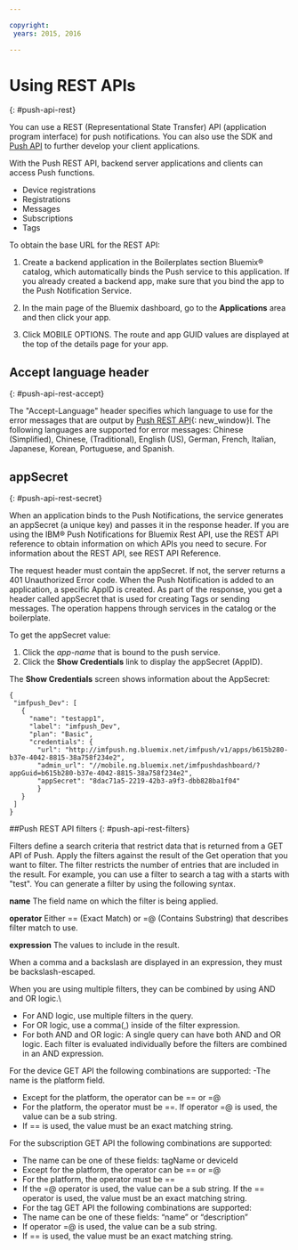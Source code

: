 ```yaml
---

copyright:
 years: 2015, 2016

---
```


# Using REST APIs
{: #push-api-rest}

You can use a REST (Representational State Transfer) API (application program interface) for push notifications. You can also use the SDK and [Push API](https://mobile.{DomainName}/imfpushrestapidocs/) to further develop your client applications.

With the Push REST API, backend server applications and clients can access Push functions.

- Device registrations
- Registrations
- Messages
- Subscriptions
- Tags

To obtain the base URL for the REST API:

1. Create a backend application in the Boilerplates section Bluemix® catalog, which automatically binds the Push service to this application. If you already created a backend app, make sure that you bind the app to the Push Notification Service.

1. In the main page of the Bluemix dashboard, go to the **Applications** area and then click your app.

3. Click MOBILE OPTIONS. The route and app GUID values are displayed at the top of the details page for your app.



## Accept language header
{: #push-api-rest-accept}

The "Accept-Language" header specifies which language to use for the error messages that are output by [Push REST API](https://mobile.{DomainName}/imfpushrestapidocs/){: new_window}I. The following languages are supported for error messages: Chinese (Simplified), Chinese, (Traditional), English (US), German, French, Italian, Japanese, Korean, Portuguese, and Spanish.

## appSecret
{: #push-api-rest-secret}

When an application binds to the Push Notifications, the service generates an appSecret (a unique key) and passes it in the response header. If you are using the IBM® Push Notifications for Bluemix Rest API, use the REST API reference to obtain information on which APIs you need to secure. For information about the REST API, see REST API Reference.

The request header must contain the appSecret. If not, the server returns a 401 Unauthorized Error code. When the Push Notification is added to an application, a specific AppID is created. As part of the response, you get a header called appSecret that is used for creating Tags or sending messages. The operation happens through services in the catalog or the boilerplate.

To get the appSecret value:

1. Click the *app-name* that is bound to the push service.
2. Click the **Show Credentials** link to display the appSecret (AppID).

The **Show Credentials** screen shows information about the AppSecret:

```
{
 "imfpush_Dev": [
   {
     "name": "testapp1",
     "label": "imfpush_Dev",
     "plan": "Basic",
     "credentials": {
       "url": "http://imfpush.ng.bluemix.net/imfpush/v1/apps/b615b280-b37e-4042-8815-38a758f234e2",
       "admin_url": "//mobile.ng.bluemix.net/imfpushdashboard/?appGuid=b615b280-b37e-4042-8815-38a758f234e2",
       "appSecret": "8dac71a5-2219-42b3-a9f3-dbb828ba1f04"  
       }
   }
 ]
}
```

##Push REST API filters
{: #push-api-rest-filters}

Filters define a search criteria that restrict data that is returned from a GET API of Push. Apply the filters against the result of the Get operation that you want to filter. The filter restricts the number of entries that are included in the result. For example, you can use a filter to search a tag with a starts with "test". You can generate a filter by using the following syntax.

**name**
The field name on which the filter is being applied.

**operator**
Either == (Exact Match) or =@ (Contains Substring) that describes filter match to use.

**expression**
The values to include in the result.

When a comma and a backslash are displayed in an expression, they must be backslash-escaped.

When you are using multiple filters, they can be combined by using AND and OR logic.\

- For AND logic, use multiple filters in the query.
- For OR logic, use a comma(,) inside of the filter expression.
- For both AND and OR logic: A single query can have both AND and OR logic. Each filter is evaluated individually before the filters are combined in an AND expression.

For the device GET API the following combinations are supported:
-The name is the platform field.
- Except for the platform, the operator can be == or =@
- For the platform, the operator must be ==. If operator =@ is used, the value can be a sub string.
- If == is used, the value must be an exact matching string.

For the subscription GET API the following combinations are supported:

- The name can be one of these fields: tagName or deviceId
- Except for the platform, the operator can be == or =@
- For the platform, the operator must be ==
- If the =@ operator is used, the value can be a sub string. If the == operator is used, the value must be an exact matching string.
- For the tag GET API the following combinations are supported:
- The name can be one of these fields: “name” or “description”
- If operator =@ is used, the value can be a sub string.
- If == is used, the value must be an exact matching string.
